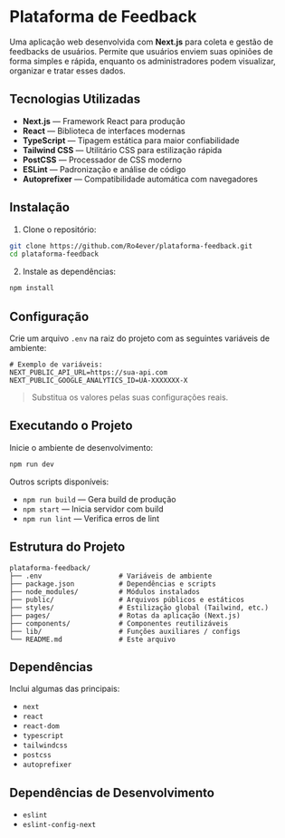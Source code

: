 # Plataforma de Feedback

Uma aplicação web desenvolvida com **Next.js** para coleta e gestão de feedbacks de usuários. Permite que usuários enviem suas opiniões de forma simples e rápida, enquanto os administradores podem visualizar, organizar e tratar esses dados.

## Tecnologias Utilizadas

- **Next.js** — Framework React para produção
- **React** — Biblioteca de interfaces modernas
- **TypeScript** — Tipagem estática para maior confiabilidade
- **Tailwind CSS** — Utilitário CSS para estilização rápida
- **PostCSS** — Processador de CSS moderno
- **ESLint** — Padronização e análise de código
- **Autoprefixer** — Compatibilidade automática com navegadores

## Instalação

1. Clone o repositório:

```bash
git clone https://github.com/Ro4ever/plataforma-feedback.git
cd plataforma-feedback
````

2. Instale as dependências:

```bash
npm install
```

## Configuração

Crie um arquivo `.env` na raiz do projeto com as seguintes variáveis de ambiente:

```
# Exemplo de variáveis:
NEXT_PUBLIC_API_URL=https://sua-api.com
NEXT_PUBLIC_GOOGLE_ANALYTICS_ID=UA-XXXXXXX-X
```

> Substitua os valores pelas suas configurações reais.

## Executando o Projeto

Inicie o ambiente de desenvolvimento:

```bash
npm run dev
```

Outros scripts disponíveis:

* `npm run build` — Gera build de produção
* `npm start` — Inicia servidor com build
* `npm run lint` — Verifica erros de lint

## Estrutura do Projeto

```
plataforma-feedback/
├── .env                   # Variáveis de ambiente
├── package.json           # Dependências e scripts
├── node_modules/          # Módulos instalados
├── public/                # Arquivos públicos e estáticos
├── styles/                # Estilização global (Tailwind, etc.)
├── pages/                 # Rotas da aplicação (Next.js)
├── components/            # Componentes reutilizáveis
├── lib/                   # Funções auxiliares / configs
└── README.md              # Este arquivo
```

## Dependências

Inclui algumas das principais:

* `next`
* `react`
* `react-dom`
* `typescript`
* `tailwindcss`
* `postcss`
* `autoprefixer`

## Dependências de Desenvolvimento

* `eslint`
* `eslint-config-next`
